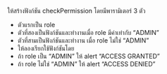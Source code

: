 ให้สร้างฟังก์ชัน checkPermission โดยมีพารามิเตอร์ 3 ตัว

- ตัวแรกเป็น role
- ตัวที่สองเป็นฟังก์ชันและทำงานเมื่อ role มีค่าเท่ากับ “ADMIN”
- ตัวที่สามเป็นฟังก์ชันและทำงาน เมื่อ role ไม่ใช่ “ADMIN”
- ให้ลองเรียกใช้ฟังก์ชันโดย
- ถ้า role เป็น “ADMIN” ให้ alert “ACCESS GRANTED”
- ถ้า role ไม่ใช่ “ADMIN” ให้ alert “ACCESS DENIED”

